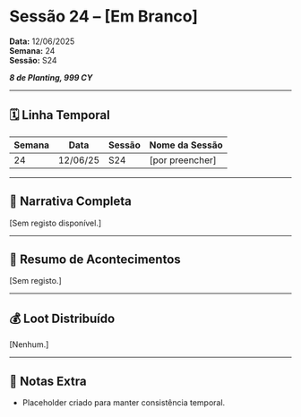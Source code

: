 # Sessão 24 – [Em Branco]  
**Data:** 12/06/2025  
**Semana:** 24  
**Sessão:** S24  

***8 de Planting, 999 CY***

---
## 🗓 Linha Temporal
| Semana | Data     | Sessão | Nome da Sessão  |
| ------ | -------- | ------ | --------------- |
| 24     | 12/06/25 | S24    | [por preencher] |

---

## 📖 Narrativa Completa
[Sem registo disponível.]

---

## 🎲 Resumo de Acontecimentos
[Sem registo.]

---

## 💰 Loot Distribuído
[Nenhum.]

---

## 🧾 Notas Extra
- Placeholder criado para manter consistência temporal.

